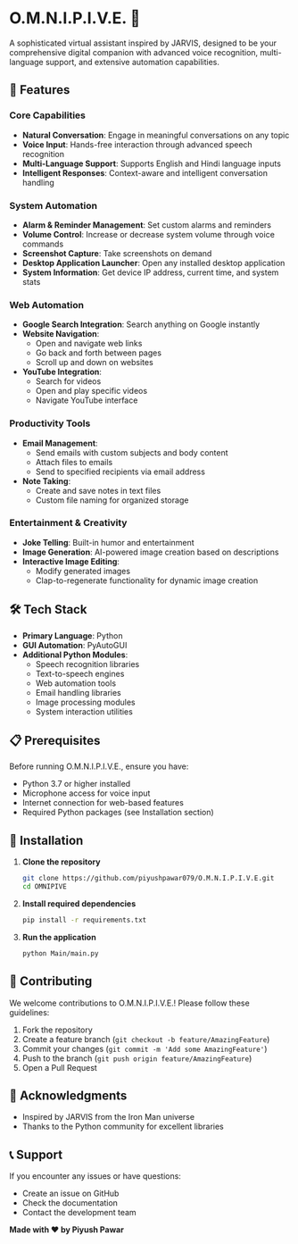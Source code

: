 # O.M.N.I.P.I.V.E. 🤖

A sophisticated virtual assistant inspired by JARVIS, designed to be your comprehensive digital companion with advanced voice recognition, multi-language support, and extensive automation capabilities.

## 🌟 Features

### Core Capabilities
- **Natural Conversation**: Engage in meaningful conversations on any topic
- **Voice Input**: Hands-free interaction through advanced speech recognition
- **Multi-Language Support**: Supports English and Hindi language inputs
- **Intelligent Responses**: Context-aware and intelligent conversation handling

### System Automation
- **Alarm & Reminder Management**: Set custom alarms and reminders
- **Volume Control**: Increase or decrease system volume through voice commands
- **Screenshot Capture**: Take screenshots on demand
- **Desktop Application Launcher**: Open any installed desktop application
- **System Information**: Get device IP address, current time, and system stats

### Web Automation
- **Google Search Integration**: Search anything on Google instantly
- **Website Navigation**: 
  - Open and navigate web links
  - Go back and forth between pages
  - Scroll up and down on websites
- **YouTube Integration**:
  - Search for videos
  - Open and play specific videos
  - Navigate YouTube interface

### Productivity Tools
- **Email Management**: 
  - Send emails with custom subjects and body content
  - Attach files to emails
  - Send to specified recipients via email address
- **Note Taking**: 
  - Create and save notes in text files
  - Custom file naming for organized storage

### Entertainment & Creativity
- **Joke Telling**: Built-in humor and entertainment
- **Image Generation**: AI-powered image creation based on descriptions
- **Interactive Image Editing**: 
  - Modify generated images
  - Clap-to-regenerate functionality for dynamic image creation

## 🛠️ Tech Stack

- **Primary Language**: Python
- **GUI Automation**: PyAutoGUI
- **Additional Python Modules**:
  - Speech recognition libraries
  - Text-to-speech engines
  - Web automation tools
  - Email handling libraries
  - Image processing modules
  - System interaction utilities

## 📋 Prerequisites

Before running O.M.N.I.P.I.V.E., ensure you have:

- Python 3.7 or higher installed
- Microphone access for voice input
- Internet connection for web-based features
- Required Python packages (see Installation section)

## 🚀 Installation

1. **Clone the repository**
   ```bash
   git clone https://github.com/piyushpawar079/O.M.N.I.P.I.V.E.git
   cd OMNIPIVE
   ```

2. **Install required dependencies**
   ```bash
   pip install -r requirements.txt
   ```

3. **Run the application**
   ```bash
   python Main/main.py
   ```

## 🤝 Contributing

We welcome contributions to O.M.N.I.P.I.V.E.! Please follow these guidelines:

1. Fork the repository
2. Create a feature branch (`git checkout -b feature/AmazingFeature`)
3. Commit your changes (`git commit -m 'Add some AmazingFeature'`)
4. Push to the branch (`git push origin feature/AmazingFeature`)
5. Open a Pull Request

## 🙏 Acknowledgments

- Inspired by JARVIS from the Iron Man universe
- Thanks to the Python community for excellent libraries

## 📞 Support

If you encounter any issues or have questions:
- Create an issue on GitHub
- Check the documentation
- Contact the development team

**Made with ❤️ by Piyush Pawar**
